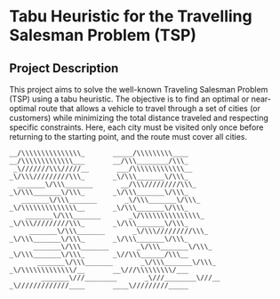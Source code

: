 # Tabu Heuristic for the Travelling Salesman Problem (TSP)

## Project Description

This project aims to solve the well-known Traveling Salesman Problem (TSP) using a tabu heuristic. The objective is to find an optimal or near-optimal route that allows a vehicle to travel through a set of cities (or customers) while minimizing the total distance traveled and respecting specific constraints. Here, each city must be visited only once before returning to the starting point, and the route must cover all cities.

```
__/\\\\\\\\\\\\\\\_       _____/\\\\\\\\\____       __/\\\\\\\\\\\\\___       __/\\\________/\\\_      
 _\///////\\\/////__       ___/\\\\\\\\\\\\\__       _\/\\\/////////\\\_       _\/\\\_______\/\\\_   
  _______\/\\\_______       __/\\\/////////\\\_       _\/\\\_______\/\\\_       _\/\\\_______\/\\\_    
   _______\/\\\_______       _\/\\\_______\/\\\_       _\/\\\\\\\\\\\\\\__       _\/\\\_______\/\\\_     
    _______\/\\\_______       _\/\\\\\\\\\\\\\\\_       _\/\\\/////////\\\_       _\/\\\_______\/\\\_    
     _______\/\\\_______       _\/\\\/////////\\\_       _\/\\\_______\/\\\_       _\/\\\_______\/\\\_   
      _______\/\\\_______       _\/\\\_______\/\\\_       _\/\\\_______\/\\\_       _\//\\\______/\\\__  
       _______\/\\\_______       _\/\\\_______\/\\\_       _\/\\\\\\\\\\\\\/__       __\///\\\\\\\\\/___ 
        _______\///________       _\///________\///__       _\/////////////____       ____\/////////_____
```


